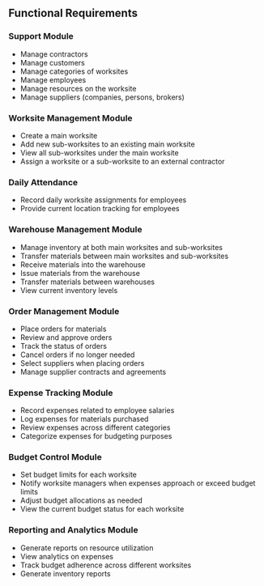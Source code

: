 ## Functional Requirements

### Support Module

<ul>
  <li>Manage contractors</li>
  <li>Manage customers</li>
  <li>Manage categories of worksites</li>
  <li>Manage employees</li>
  <li>Manage resources on the worksite</li>
  <li>Manage suppliers (companies, persons, brokers)</li>
</ul>

### Worksite Management Module

<ul>
  <li>Create a main worksite</li>
  <li>Add new sub-worksites to an existing main worksite</li>
  <li>View all sub-worksites under the main worksite</li>
  <li>Assign a worksite or a sub-worksite to an external contractor</li>
</ul>

### Daily Attendance

<ul>
  <li>Record daily worksite assignments for employees</li>
  <li>Provide current location tracking for employees</li>
</ul>

### Warehouse Management Module

<ul>
  <li>Manage inventory at both main worksites and sub-worksites</li>
  <li>Transfer materials between main worksites and sub-worksites</li>
  <li>Receive materials into the warehouse</li>
  <li>Issue materials from the warehouse</li>
  <li>Transfer materials between warehouses</li>
  <li>View current inventory levels</li>
</ul>

### Order Management Module

<ul>
  <li>Place orders for materials</li>
  <li>Review and approve orders</li>
  <li>Track the status of orders</li>
  <li>Cancel orders if no longer needed</li>
  <li>Select suppliers when placing orders</li>
  <li>Manage supplier contracts and agreements</li>
</ul>

### Expense Tracking Module

<ul>
  <li>Record expenses related to employee salaries</li>
  <li>Log expenses for materials purchased</li>
  <li>Review expenses across different categories</li>
  <li>Categorize expenses for budgeting purposes</li>
</ul>

### Budget Control Module

<ul>
  <li>Set budget limits for each worksite</li>
  <li>Notify worksite managers when expenses approach or exceed budget limits</li>
  <li>Adjust budget allocations as needed</li>
  <li>View the current budget status for each worksite</li>
</ul>

### Reporting and Analytics Module

<ul>
  <li>Generate reports on resource utilization</li>
  <li>View analytics on expenses</li>
  <li>Track budget adherence across different worksites</li>
  <li>Generate inventory reports</li>
</ul>
